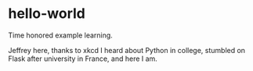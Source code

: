 # hello-world
Time honored example learning.

Jeffrey here, thanks to xkcd I heard about Python in college, stumbled on Flask after university in France, and here I am.
